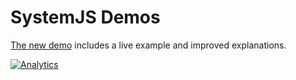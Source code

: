 # SystemJS Demos

[The new demo](https://docs.sheetjs.com/docs/getting-started/demos/bundler#systemjs)
includes a live example and improved explanations.

[![Analytics](https://ga-beacon.appspot.com/UA-36810333-1/SheetJS/js-xlsx?pixel)](https://github.com/SheetJS/js-xlsx)
